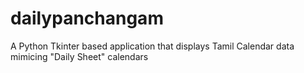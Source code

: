 # dailypanchangam
A Python Tkinter based application that displays Tamil Calendar data mimicing "Daily Sheet" calendars

